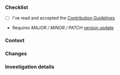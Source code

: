 ### Checklist

- [ ] I've read and accepted the [Contribution Guidelines](https://github.com/bitrise-steplib/.github/blob/main/CONTRIBUTING.md)
- Requires _MAJOR / MINOR / PATCH_ [version update](https://semver.org/)

### Context

<!--- One sentence summary on why the change is needed. -->

<!-- Please link the issue that the PR fixes.
Resolves: #GITHUB_ISSUE_ID or https://link_to_the_issue_on_discuss.
-->

### Changes

<!-- 
- `blahblah` is called with `hhhh` instead of `oooooo`
- `FFFFF` now returns an `error` for better error handling
- Renamed symbols in `pppppp` to increase readability
-->

### Investigation details

<!-- Please share any alternative solutions that were considered along with investigation details. -->
